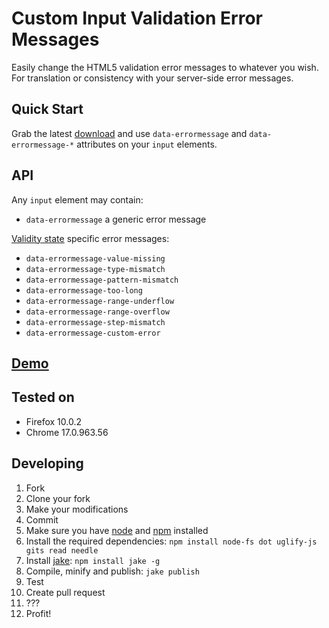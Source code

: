 # Custom Input Validation Error Messages

Easily change the HTML5 validation error messages to whatever you wish. For translation or consistency with your server-side error messages.

## Quick Start

Grab the latest [download](https://github.com/javanto/civem.js/downloads) and use `data-errormessage` and `data-errormessage-*` attributes on your `input` elements.

## API

Any `input` element may contain:

* `data-errormessage` a generic error message

[Validity state](http://dev.w3.org/html5/spec/constraints.html#validitystate) specific error messages:

* `data-errormessage-value-missing`
* `data-errormessage-type-mismatch`
* `data-errormessage-pattern-mismatch`
* `data-errormessage-too-long`
* `data-errormessage-range-underflow`
* `data-errormessage-range-overflow`
* `data-errormessage-step-mismatch`
* `data-errormessage-custom-error`

## [Demo](http://jsfiddle.net/hleinone/njSbH/)

## Tested on

* Firefox 10.0.2
* Chrome 17.0.963.56

## Developing

1. Fork
1. Clone your fork
1. Make your modifications
1. Commit
1. Make sure you have [node](http://nodejs.org/) and [npm](http://npmjs.org/) installed
1. Install the required dependencies: `npm install node-fs dot uglify-js gits read needle`
1. Install [jake](https://github.com/mde/jake): `npm install jake -g`
1. Compile, minify and publish: `jake publish` 
1. Test
1. Create pull request
1. ???
1. Profit!

